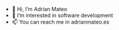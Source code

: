 - 👋 Hi, I’m Adrian Mateo
- 👀 I’m interested in software development
- 📫 You can reach me in adrianmateo.es

<!---
adrianmateoc/adrianmateoc is a ✨ special ✨ repository because its `README.md` (this file) appears on your GitHub profile.
You can click the Preview link to take a look at your changes.
--->
